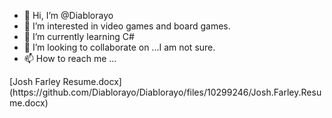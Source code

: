 - 👋 Hi, I’m @Diablorayo
- 👀 I’m interested in video games and board games. 
- 🌱 I’m currently learning C#
- 💞️ I’m looking to collaborate on ...I am not sure.
- 📫 How to reach me ...

<!---
Diablorayo/Diablorayo is a ✨ special ✨ repository because its `README.md` (this file) appears on your GitHub profile.
You can click the Preview link to take a look at your changes.
--->[Josh Farley Resume.docx](https://github.com/Diablorayo/Diablorayo/files/10299246/Josh.Farley.Resume.docx)
